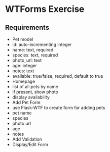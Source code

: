 # WTForms Exercise  
## Requirements  
- Pet model  
 - id: auto-incrementing integer  
 - name: text, required  
 - species: text, required  
 - photo_url: text  
 - age: integer  
 - notes: text  
 - available: true/false, required, default to true  
- Homepage  
 - list of all pets by name  
 - if present, show photo  
 - display availability  
- Add Pet Form  
 - use Flask-WTF to create form for adding pets  
 - pet name  
 - species  
 - photo url  
 - age  
 - notes  
- Add Validation    
- Display/Edit Form    


